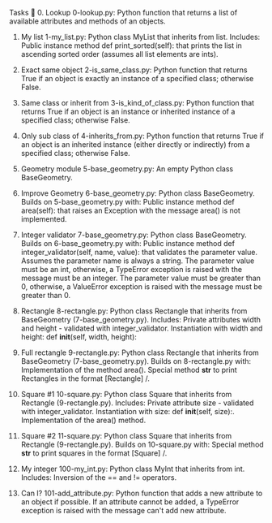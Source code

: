 Tasks 📃
0. Lookup
0-lookup.py: Python function that returns a list of available attributes and methods of an objects.

1. My list
1-my_list.py: Python class MyList that inherits from list. Includes:
Public instance method def print_sorted(self): that prints the list in ascending sorted order (assumes all list elements are ints).

2. Exact same object
2-is_same_class.py: Python function that returns True if an object is exactly an instance of a specified class; otherwise False.

3. Same class or inherit from
3-is_kind_of_class.py: Python function that returns True if an object is an instance or inherited instance of a specified class; otherwise False.

4. Only sub class of
4-inherits_from.py: Python function that returns True if an object is an inherited instance (either directly or indirectly) from a specified class; otherwise False.

5. Geometry module
5-base_geometry.py: An empty Python class BaseGeometry.

6. Improve Geometry
6-base_geometry.py: Python class BaseGeometry. Builds on 5-base_geometry.py with:
Public instance method def area(self): that raises an Exception with the message area() is not implemented.

7. Integer validator
7-base_geometry.py: Python class BaseGeometry. Builds on 6-base_geometry.py with:
Public instance method def integer_validator(self, name, value): that validates the parameter value.
Assumes the parameter name is always a string.
The parameter value must be an int, otherwise, a TypeError exception is raised with the message <name> must be an integer.
The parameter value must be greater than 0, otherwise, a ValueError exception is raised with the message <value> must be greater than 0.

8. Rectangle
8-rectangle.py: Python class Rectangle that inherits from BaseGeometry (7-base_geometry.py). Includes:
Private attributes width and height - validated with integer_validator.
Instantiation with width and height: def __init__(self, width, height):

9. Full rectangle
9-rectangle.py: Python class Rectangle that inherits from BaseGeometry (7-base_geometry.py). Builds on 8-rectangle.py with:
Implementation of the method area().
Special method __str__ to print Rectangles in the format [Rectangle] <width>/<height>.

10. Square #1
10-square.py: Python class Square that inherits from Rectangle (9-rectangle.py). Includes:
Private attribute size - validated with integer_validator.
Instantiation with size: def __init__(self, size):.
Implementation of the area() method.

11. Square #2
11-square.py: Python class Square that inherits from Rectangle (9-rectangle.py). Builds on 10-square.py with:
Special method __str__ to print squares in the format [Square] <width>/<height>.

12. My integer
100-my_int.py: Python class MyInt that inherits from int. Includes:
Inversion of the == and != operators.

13. Can I?
101-add_attribute.py: Python function that adds a new attribute to an object if possible.
If an attribute cannot be added, a TypeError exception is raised with the message can't add new attribute.
